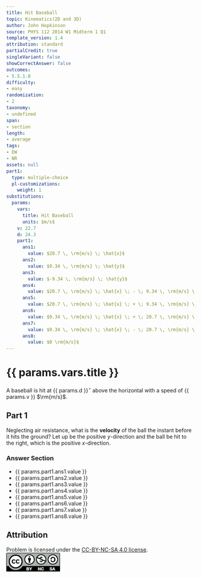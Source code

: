```yaml
---
title: Hit Baseball
topic: Kinematics(2D and 3D)
author: John Hopkinson
source: PHYS 112 2014 W1 Midterm 1 Q1
template_version: 1.4
attribution: standard
partialCredit: true
singleVariant: false
showCorrectAnswer: false
outcomes:
- 5.5.1.0
difficulty:
- easy
randomization:
- 2
taxonomy:
- undefined
span:
- section
length:
- average
tags:
- EW
- NR
assets: null
part1:
  type: multiple-choice
  pl-customizations:
    weight: 1
substitutions:
  params:
    vars:
      title: Hit Baseball
      units: $m/s$
    v: 22.7
    d: 24.3
    part1:
      ans1:
        value: $20.7 \, \rm{m/s} \; \hat{x}$
      ans2:
        value: $9.34 \, \rm{m/s} \; \hat{y}$
      ans3:
        value: $-9.34 \, \rm{m/s} \; \hat{y}$
      ans4:
        value: $20.7 \, \rm{m/s} \; \hat{x} \; - \; 9.34 \, \rm{m/s} \; \hat{y}$
      ans5:
        value: $20.7 \, \rm{m/s} \; \hat{x} \; + \; 9.34 \, \rm{m/s} \; \hat{y}$
      ans6:
        value: $9.34 \, \rm{m/s} \; \hat{x} \; + \; 20.7 \, \rm{m/s} \; \hat{y}$
      ans7:
        value: $9.34 \, \rm{m/s} \; \hat{x} \; - \; 20.7 \, \rm{m/s} \; \hat{y}$
      ans8:
        value: $0 \rm{m/s}$
---
```

# {{ params.vars.title }}
A baseball is hit at {{ params.d }}$^\circ$ above the horizontal with a speed of {{ params.v }} $\rm{m/s}$.

## Part 1

Neglecting air resistance, what is the **velocity** of the ball the instant before it hits the ground? Let up be the positive $y$-direction and the ball be hit to the right, which is the positive $x$-direction.

### Answer Section

- {{ params.part1.ans1.value }}
- {{ params.part1.ans2.value }}
- {{ params.part1.ans3.value }}
- {{ params.part1.ans4.value }}
- {{ params.part1.ans5.value }}
- {{ params.part1.ans6.value }}
- {{ params.part1.ans7.value }}
- {{ params.part1.ans8.value }}

## Attribution

Problem is licensed under the [CC-BY-NC-SA 4.0 license](https://creativecommons.org/licenses/by-nc-sa/4.0/).<br> ![The Creative Commons 4.0 license requiring attribution-BY, non-commercial-NC, and share-alike-SA license.](https://raw.githubusercontent.com/firasm/bits/master/by-nc-sa.png)